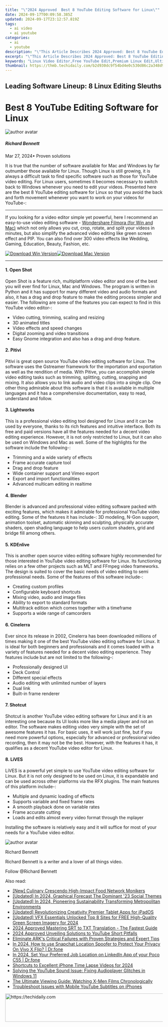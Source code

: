 ```yaml
---
title: "\"2024 Approved  Best 8 YouTube Editing Software for Linux\""
date: 2024-09-17T00:09:58.385Z
updated: 2024-09-17T23:12:57.819Z
tags:
  - ai video
  - ai youtube
categories:
  - ai
  - youtube
description: "\"This Article Describes 2024 Approved: Best 8 YouTube Editing Software for Linux\""
excerpt: "\"This Article Describes 2024 Approved: Best 8 YouTube Editing Software for Linux\""
keywords: "Linux Video Editor,Free YouTube Edit,Premium Linux Edit,Ultimate Edit Prog,Top Linux Cutting,Best Linux Filmmaking,Premier Linux Editing"
thumbnail: https://thmb.techidaily.com/b2d930dc9f54bd4e0c530d86c2a348d9ac40f0a9ccacade9f15d83732ceb2db8.jpg
---
```


## Leading Software Lineup: 8 Linux Editing Sleuths

# Best 8 YouTube Editing Software for Linux

![author avatar](https://images.wondershare.com/filmora/article-images/richard-bennett.jpg)

##### Richard Bennett

 Mar 27, 2024• Proven solutions

 It is true that the number of software available for Mac and Windows by far outnumber those available for Linux. Though Linux is still growing, it is always a difficult task to find specific software such as those for YouTube video editing. For Linux users, sometimes it becomes necessary to switch back to Windows whenever you need to edit your videos. Presented here are the best 8 YouTube editing software for Linux so that you avoid the back and forth movement whenever you want to work on your videos for YouTube-:

---

 If you looking for a video editor simple yet powerful, here I recommend an easy-to-use video editing software - [Wondershare Filmora (for Win and Mac)](https://tools.techidaily.com/wondershare/filmora/download/) which not only allows you cut, crop, rotate, and split your videos in minutes, but also simplify the advanced video editing like green screen effect and PIP. You can also find over 300 video effects like Wedding, Gaming, Education, Beauty, Fashion, etc.

[![Download Win Version](https://images.wondershare.com/filmora/guide/download-btn-win.jpg)](https://tools.techidaily.com/wondershare/filmora/download/)[![Download Mac Version](https://images.wondershare.com/filmora/guide/download-btn-mac.jpg)](https://tools.techidaily.com/wondershare/filmora/download/)

---

#### 1\.  Open Shot

 Open Shot is a feature rich, multiplatform video editor and one of the best you will ever find for Linux, Mac and Windows. The program is written in Python and it has support for many different video and audio formats and also, it has a drag and drop feature to make the editing process simpler and easier. The following are some of the features you can expect to find in this YouTube video editor-:

* Video cutting, trimming, scaling and resizing
* 3D animated titles
* Video effects and speed changes
* Digital zooming and video transitions
* Easy Gnome integration and also has a drag and drop feature.

#### 2\.  Pitivi

 Pitivi is great open source YouTube video editing software for Linux. The software uses the Gstreamer framework for the importation and exportation as well as the rendition of media. With Pitive, you can accomplish simple video editing tasks such as trimming, splitting, cutting, snapping and mixing. It also allows you to link audio and video clips into a single clip. One other thing admirable about this software is that it is available in multiple languages and it has a comprehensive documentation, easy to read, understand and follow.

#### 3\.  Lightworks

 This is a professional video editing tool designed for Linux and it can be used by everyone, thanks to its rich features and intuitive interface. Both its free and paid versions have all the features needed for a decent video editing experience. However, it is not only restricted to Linux, but it can also be used on Windows and Mac as well. Some of the highlights for the software include the following-:

* Trimming and a wide variety of effects
* Frame accurate capture tool
* Drag and drop feature
* Wide container support and Vimeo export
* Export and import functionalities
* Advanced multicam editing in realtime

#### 4\.  Blender

 Blender is advanced and professional video editing software packed with exciting features, which makes it admirable for professional YouTube video editing. Some of the features it has include-: 3D modeling, N-Gon support, animation toolset, automatic skinning and sculpting, physically accurate shaders, open shading language to help users custom shaders, grid and bridge fill among others.

#### 5\.  KDEnlive

 This is another open source video editing software highly recommended for those interested in YouTube video editing software for Linux. Its functioning relies on a few other projects such as MLT and FFmpeg video frameworks. The design is suited to cover the basic needs of video editing to semi professional needs. Some of the features of this software include-:

* Creating custom profiles
* Configurable keyboard shortcuts
* Mixing video, audio and image files
* Ability to export to standard formats
* Multitrack edition which comes together with a timeframe
* Supports a wide range of camcorders

#### 6\.  Cinelerra

 Ever since its release in 2002, Cinelerra has been downloaded millions of times making it one of the best YouTube video editing software for Linux. It is ideal for both beginners and professionals and it comes loaded with a variety of features needed for a decent video editing experience. They features include but are not limited to the following-:

* Professionally designed UI
* Deck Control
* Different special effects
* Audio editing with unlimited number of layers
* Dual link
* Built-in frame renderer

#### 7\.  Shotcut

 Shotcut is another YouTube video editing software for Linux and it is an interesting one because its UI looks more like a media player and not an editor. The software makes editing video very simple with the set of awesome features it has. For basic uses, it will work just fine, but if you need more powerful options, especially for advanced or professional video recording, then it may not be the best. However, with the features it has, it qualifies as a decent YouTube video editor for Linux.

#### 8. LiVES

 LiVES is a powerful yet simple to use YouTube video editing software for Linux. But it is not only designed to be used on Linux, it is expandable and can be used across other platforms via the RFX plugins. The main features of this platform include-:

* Multiple and dynamic loading of effects
* Supports variable and fixed frame rates
* A smooth playback done on variable rates
* Frame accurate cutting
* Loads and edits almost every video format through the mplayer

 Installing the software is relatively easy and it will suffice for most of your needs for a YouTube video editor.

![author avatar](https://images.wondershare.com/filmora/article-images/richard-bennett.jpg)

Richard Bennett

Richard Bennett is a writer and a lover of all things video.

Follow @Richard Bennett

<ins class="adsbygoogle"
     style="display:block"
     data-ad-format="autorelaxed"
     data-ad-client="ca-pub-7571918770474297"
     data-ad-slot="1223367746"></ins>

<ins class="adsbygoogle"
     style="display:block"
     data-ad-client="ca-pub-7571918770474297"
     data-ad-slot="8358498916"
     data-ad-format="auto"
     data-full-width-responsive="true"></ins>

<span class="atpl-alsoreadstyle">Also read:</span>
<div><ul>
<li><a href="https://youtube-docs.techidaily.com/ulinary-crescendo-high-impact-food-network-monikers/"><u>[New] Culinary Crescendo High-Impact Food Network Monikers</u></a></li>
<li><a href="https://youtube-docs.techidaily.com/ed-in-2024-graphical-forecast-the-dominant-23-social-themes/"><u>[Updated] In 2024, Graphical Forecast The Dominant '23 Social Themes</u></a></li>
<li><a href="https://youtube-docs.techidaily.com/ed-in-2024-pioneering-sustainability-transforming-metropolitan-environments/"><u>[Updated] In 2024, Pioneering Sustainability Transforming Metropolitan Environments</u></a></li>
<li><a href="https://extra-guidance.techidaily.com/updated-revolutionizing-creativity-premier-tablet-apps-for-ipados/"><u>[Updated] Revolutionizing Creativity Premier Tablet Apps for iPadOS</u></a></li>
<li><a href="https://youtube-docs.techidaily.com/ed-vfx-essentials-unlocked-top-8-sites-for-free-high-quality-green-screen-imagery-for-2024/"><u>[Updated] VFX Essentials Unlocked Top 8 Sites for FREE High-Quality Green Screen Imagery for 2024</u></a></li>
<li><a href="https://extra-guidance.techidaily.com/2024-approved-mastering-srt-to-txt-translation-the-fastest-guide/"><u>2024 Approved Mastering SRT to TXT Translation - The Fastest Guide</u></a></li>
<li><a href="https://youtube-docs.techidaily.com/approved-unveiling-solutions-to-youtube-short-pitfalls/"><u>2024 Approved Unveiling Solutions to YouTube Short Pitfalls</u></a></li>
<li><a href="https://program-issues.techidaily.com/eliminate-arks-critical-failures-with-proven-strategies-and-expert-tips/"><u>Eliminate ARK's Critical Failures with Proven Strategies and Expert Tips</u></a></li>
<li><a href="https://phone-solutions.techidaily.com/in-2024-how-to-use-snapchat-location-spoofer-to-protect-your-privacy-on-vivo-x-flip-drfone-by-drfone-virtual-android/"><u>In 2024, How to use Snapchat Location Spoofer to Protect Your Privacy On Vivo X Flip? | Dr.fone</u></a></li>
<li><a href="https://location-social.techidaily.com/in-2024-set-your-preferred-job-location-on-linkedin-app-of-your-poco-c55-drfone-by-drfone-virtual-android/"><u>In 2024, Set Your Preferred Job Location on LinkedIn App of your Poco C55 | Dr.fone</u></a></li>
<li><a href="https://extra-approaches.techidaily.com/shortcuts-to-excellent-iphone-time-lapse-videos-for-2024/"><u>Shortcuts to Excellent iPhone Time Lapse Videos for 2024</u></a></li>
<li><a href="https://win-howtos.techidaily.com/solving-the-youtube-sound-issue-fixing-audioplayer-glitches-in-windows-11/"><u>Solving the YouTube Sound Issue: Fixing Audioplayer Glitches in Windows 11</u></a></li>
<li><a href="https://techno-recovery.techidaily.com/the-ultimate-viewing-guide-watching-x-men-films-chronologically/"><u>The Ultimate Viewing Guide: Watching X-Men Films Chronologically</u></a></li>
<li><a href="https://data-wizards.techidaily.com/troubleshoot-issues-with-mobile-youtube-subtitles-on-iphones/"><u>Troubleshoot Issues with Mobile YouTube Subtitles on iPhones</u></a></li>
</ul></div>

<!-- affiliate ads begin -->
<a href="https://aidotcom.pxf.io/c/5597632/2134503/19576" target="_top" id="2134503">
  <img src="//a.impactradius-go.com/display-ad/19576-2134503" border="0" alt="https://techidaily.com" width="728" height="90"/>
</a>
<img height="0" width="0" src="https://aidotcom.pxf.io/i/5597632/2134503/19576" style="position:absolute;visibility:hidden;" border="0" />
<!-- affiliate ads end -->

